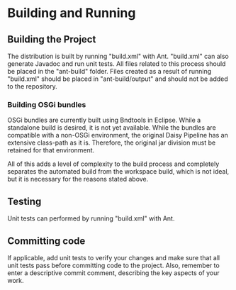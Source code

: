 # Building and Running #

## Building the Project ##
The distribution is built by running "build.xml" with Ant. "build.xml" can also generate Javadoc and run unit tests. All files related to this process should be placed in the "ant-build" folder. Files created as a result of running "build.xml" should be placed in "ant-build/output" and should not be added to the repository.

### Building OSGi bundles ###
OSGi bundles are currently built using Bndtools in Eclipse. While a standalone build is desired, it is not yet available. While the bundles are compatible with a non-OSGi environment, the original Daisy Pipeline has an extensive class-path as it is. Therefore, the original jar division must be retained for that environment.

All of this adds a level of complexity to the build process and completely separates the automated build from the workspace build, which is not ideal, but it is necessary for the reasons stated above.

## Testing ##
Unit tests can performed by running "build.xml" with Ant.

## Committing code ##
If applicable, add unit tests to verify your changes and make sure that all unit tests pass before committing code to the project. Also, remember to enter a descriptive commit comment, describing the key aspects of your work.